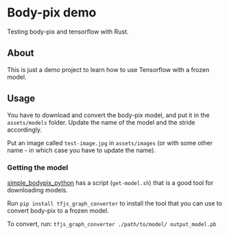 # Body-pix demo
Testing body-pix and tensorflow with Rust.

## About
This is just a demo project to learn how to use Tensorflow with a frozen model.

## Usage
You have to download and convert the body-pix model, and put it in the
 `assets/models` folder. Update the name of the model and the stride
 accordingly.

Put an image called `test-image.jpg` in `assets/images` (or with some other
 name - in which case you have to update the name).

### Getting the model
[simple_bodypix_python](https://github.com/ajaichemmanam/simple_bodypix_python)
 has a script (`get-model.sh`) that is a good tool for downloading models.

Run `pip install tfjs_graph_converter` to install the tool that you can use to
 convert body-pix to a frozen model.

To convert, run: `tfjs_graph_converter ./path/to/model/ output_model.pb`
